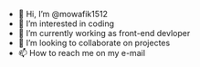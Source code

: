 - 👋 Hi, I’m @mowafik1512
- 👀 I’m interested in coding
- 🌱 I’m currently working as front-end devloper
- 💞️ I’m looking to collaborate on projectes
- 📫 How to reach me on my e-mail

<!---
mowafik1512/mowafik1512 is a ✨ special ✨ repository because its `README.md` (this file) appears on your GitHub profile.
You can click the Preview link to take a look at your changes.
--->
